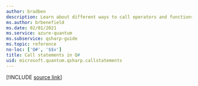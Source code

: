 ```yaml
---
author: bradben
description: Learn about different ways to call operators and functions in the Q# programming language.
ms.author: brbenefield
ms.date: 02/01/2021
ms.service: azure-quantum
ms.subservice: qsharp-guide
ms.topic: reference
no-loc: ['Q#', '$$v']
title: Call statements in Q#
uid: microsoft.quantum.qsharp.callstatements
---
```


<!---
# Call statements in Q#
-->

[!INCLUDE [source link](~/includes/qsharp-language/Specifications/Language/3_Expressions/CallStatements.md)]